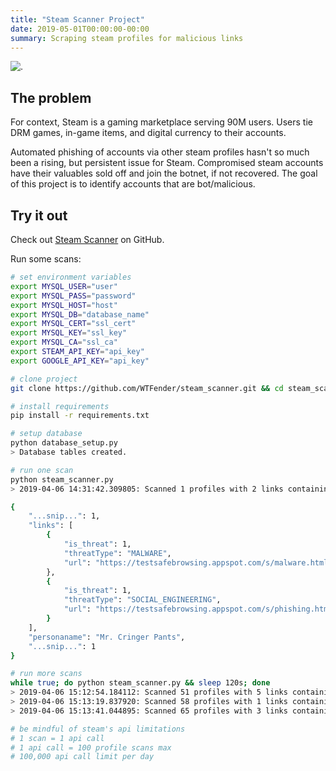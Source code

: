 ```yaml
---
title: "Steam Scanner Project"
date: 2019-05-01T00:00:00-00:00
summary: Scraping steam profiles for malicious links
---
```


![.](/img/steam/steam-scanner.png)

## The problem
For context, Steam is a gaming marketplace serving 90M users. Users tie DRM games, in-game items, and digital currency to their accounts.

Automated phishing of accounts via other steam profiles hasn't so much been a rising, but persistent issue for Steam. Compromised steam accounts have their valuables sold off and join the botnet, if not recovered. The goal of this project is to identify accounts that are bot/malicious.

## Try it out
Check out [Steam Scanner](https://github.com/WTFender/steam_scanner) on GitHub.

Run some scans:
```bash
# set environment variables
export MYSQL_USER="user"
export MYSQL_PASS="password"
export MYSQL_HOST="host"
export MYSQL_DB="database_name"
export MYSQL_CERT="ssl_cert"
export MYSQL_KEY="ssl_key"
export MYSQL_CA="ssl_ca"
export STEAM_API_KEY="api_key"
export GOOGLE_API_KEY="api_key"

# clone project
git clone https://github.com/WTFender/steam_scanner.git && cd steam_scanner

# install requirements
pip install -r requirements.txt

# setup database
python database_setup.py
> Database tables created.

# run one scan
python steam_scanner.py
> 2019-04-06 14:31:42.309805: Scanned 1 profiles with 2 links containing 2 threats.

{
    "...snip...": 1,
    "links": [
        {
            "is_threat": 1,
            "threatType": "MALWARE",
            "url": "https://testsafebrowsing.appspot.com/s/malware.html"
        },
        {
            "is_threat": 1,
            "threatType": "SOCIAL_ENGINEERING",
            "url": "https://testsafebrowsing.appspot.com/s/phishing.html"
        }
    ],
    "personaname": "Mr. Cringer Pants",
    "...snip...": 1
}

# run more scans
while true; do python steam_scanner.py && sleep 120s; done
> 2019-04-06 15:12:54.184112: Scanned 51 profiles with 5 links containing 0 threats.
> 2019-04-06 15:13:19.837920: Scanned 58 profiles with 1 links containing 0 threats.
> 2019-04-06 15:13:41.044895: Scanned 65 profiles with 3 links containing 0 threats.

# be mindful of steam's api limitations
# 1 scan = 1 api call  
# 1 api call = 100 profile scans max
# 100,000 api call limit per day
```